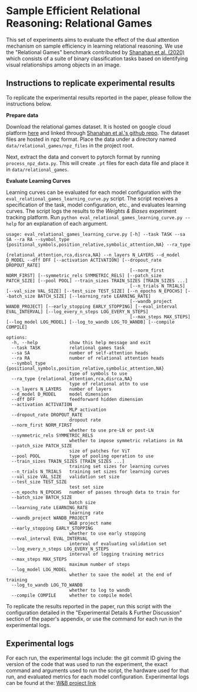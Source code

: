 # Sample Efficient Relational Reasoning: Relational Games

This set of experiments aims to evaluate the effect of the dual attention mechanism on sample efficiency in learning relational reasoning. We use the "Relational Games" benchmark contributed by [Shanahan et al. (2020)](https://arxiv.org/abs/1905.10307) which consists of a suite of binary classification tasks based on identifying visual relationships among objects in an image.

## Instructions to replicate experimental results

To replicate the experimental results reported in the paper, please follow the instructions below.

**Prepare data**

Download the relational games dataset. It is hosted on google cloud platform [here](https://console.cloud.google.com/storage/browser/relations-game-datasets) and linked through [Shanahan et al.'s github repo](https://github.com/google-deepmind/deepmind-research/tree/master/PrediNet). The dataset files are hosted in npz format. Place the data under a directory named `data/relational_games/npz_files` in the project root.

Next, extract the data and convert to pytorch format by running `process_npz_data.py`. This will create `.pt` files for each data file and place it in `data/relational_games`.

**Evaluate Learning Curves**

Learning curves can be evaluated for each model configuration with the `eval_relational_games_learning_curve.py` script. The script receives a specification of the task, model configuration, etc., and evaluates learning curves. The script logs the results to the *Weights & Biases* experiment tracking platform. Run `python eval_relational_games_learning_curve.py --help` for an explanation of each argument.

```
usage: eval_relational_games_learning_curve.py [-h] --task TASK --sa SA --ra RA --symbol_type {positional_symbols,position_relative,symbolic_attention,NA} --ra_type
                                               {relational_attention,rca,disrca,NA} --n_layers N_LAYERS --d_model D_MODEL --dff DFF [--activation ACTIVATION] [--dropout_rate DROPOUT_RATE]
                                               [--norm_first NORM_FIRST] [--symmetric_rels SYMMETRIC_RELS] [--patch_size PATCH_SIZE] [--pool POOL] --train_sizes TRAIN_SIZES [TRAIN_SIZES ...]
                                               [--n_trials N_TRIALS] [--val_size VAL_SIZE] [--test_size TEST_SIZE] [--n_epochs N_EPOCHS] [--batch_size BATCH_SIZE] [--learning_rate LEARNING_RATE]
                                               [--wandb_project WANDB_PROJECT] [--early_stopping EARLY_STOPPING] [--eval_interval EVAL_INTERVAL] [--log_every_n_steps LOG_EVERY_N_STEPS]
                                               [--max_steps MAX_STEPS] [--log_model LOG_MODEL] [--log_to_wandb LOG_TO_WANDB] [--compile COMPILE]

options:
  -h, --help            show this help message and exit
  --task TASK           relational games task
  --sa SA               number of self-attention heads
  --ra RA               number of relational attention heads
  --symbol_type {positional_symbols,position_relative,symbolic_attention,NA}
                        type of symbols to use
  --ra_type {relational_attention,rca,disrca,NA}
                        type of relational attn to use
  --n_layers N_LAYERS   number of layers
  --d_model D_MODEL     model dimension
  --dff DFF             feedforward hidden dimension
  --activation ACTIVATION
                        MLP activation
  --dropout_rate DROPOUT_RATE
                        dropout rate
  --norm_first NORM_FIRST
                        whether to use pre-LN or post-LN
  --symmetric_rels SYMMETRIC_RELS
                        whether to impose symmetric relations in RA
  --patch_size PATCH_SIZE
                        size of patches for ViT
  --pool POOL           type of pooling operation to use
  --train_sizes TRAIN_SIZES [TRAIN_SIZES ...]
                        training set sizes for learning curves
  --n_trials N_TRIALS   training set sizes for learning curves
  --val_size VAL_SIZE   validation set size
  --test_size TEST_SIZE
                        test set size
  --n_epochs N_EPOCHS   number of passes through data to train for
  --batch_size BATCH_SIZE
                        batch size
  --learning_rate LEARNING_RATE
                        learning rate
  --wandb_project WANDB_PROJECT
                        W&B project name
  --early_stopping EARLY_STOPPING
                        whether to use early stopping
  --eval_interval EVAL_INTERVAL
                        interval of evaluating validation set
  --log_every_n_steps LOG_EVERY_N_STEPS
                        interval of logging training metrics
  --max_steps MAX_STEPS
                        maximum number of steps
  --log_model LOG_MODEL
                        whether to save the model at the end of training
  --log_to_wandb LOG_TO_WANDB
                        whether to log to wandb
  --compile COMPILE     whether to compile model
```

To replicate the results reported in the paper, run this script with the configuration detailed in the "Experimental Details & Further Discussion" section of the paper's appendix, or use the command for each run in the experimental logs.

## Experimental logs

For each run, the experimental logs include: the git commit ID giving the version of the code that was used to run the experiment, the exact command and arguments used to run the script, the hardware used for that run, and evaluated metrics for each model configuration. Experimental logs can be found at the: [W&B project link](https://wandb.ai/awni00/dual_attention--relational_games_learning_curves?nw=nwuserawni00)
